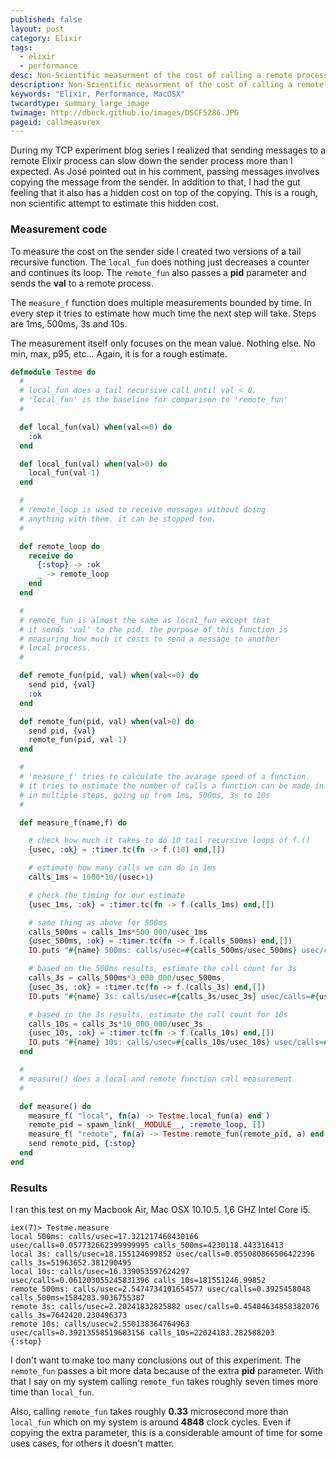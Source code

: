 ```yaml
---
published: false
layout: post
category: Elixir
tags:
  - elixir
  - performance
desc: Non-Scientific measurment of the cost of calling a remote process
description: Non-Scientific measurment of the cost of calling a remote process
keywords: "Elixir, Performance, MacOSX"
twcardtype: summary_large_image
twimage: http://dbeck.github.io/images/DSCF5286.JPG
pageid: callmeasurex
---
```


During my TCP experiment blog series I realized that sending messages to a remote Elixir process can slow down the sender process more than I expected. As José pointed out in his comment, passing messages involves copying the message from the sender. In addition to that, I had the gut feeling that it also has a hidden cost on top of the copying. This is a rough, non scientific attempt to estimate this hidden cost.

### Measurement code

To measure the cost on the sender side I created two versions of a tail recursive function. The ```local_fun``` does nothing just decreases a counter and continues its loop. The ```remote_fun``` also passes a **pid** parameter and sends the **val** to a remote process.

The ```measure_f``` function does multiple measurements bounded by time. In every step it tries to estimate how much time the next step will take. Steps are 1ms, 500ms, 3s and 10s.

The measurement itself only focuses on the mean value. Nothing else. No min, max, p95, etc... Again, it is for a rough estimate.

``` elixir
defmodule Testme do
  #
  # local_fun does a tail recursive call until val < 0.
  # 'local_fun' is the baseline for comparison to 'remote_fun'
  #

  def local_fun(val) when(val<=0) do
    :ok
  end

  def local_fun(val) when(val>0) do
    local_fun(val-1)
  end

  #
  # remote_loop is used to receive messages without doing
  # anything with them. it can be stopped too.
  #

  def remote_loop do
    receive do
      {:stop} -> :ok
      _ -> remote_loop
    end
  end

  #
  # remote_fun is almost the same as local_fun except that
  # it sends 'val' to the pid. the purpose of this function is
  # measuring how much it costs to send a message to another
  # local process.
  #

  def remote_fun(pid, val) when(val<=0) do
    send pid, {val}
    :ok
  end

  def remote_fun(pid, val) when(val>0) do
    send pid, {val}
    remote_fun(pid, val-1)
  end

  #
  # 'measure_f' tries to calculate the avarage speed of a function.
  # it tries to estimate the number of calls a function can be made in 10 seconds
  # in multiple steps, going up from 1ms, 500ms, 3s to 10s
  #

  def measure_f(name,f) do

    # check how much it takes to do 10 tail recursive loops of f.()
    {usec, :ok} = :timer.tc(fn -> f.(10) end,[])

    # estimate how many calls we can do in 1ms
    calls_1ms = 1000*10/(usec+1)

    # check the timing for our estimate
    {usec_1ms, :ok} = :timer.tc(fn -> f.(calls_1ms) end,[])

    # same thing as above for 500ms
    calls_500ms = calls_1ms*500_000/usec_1ms
    {usec_500ms, :ok} = :timer.tc(fn -> f.(calls_500ms) end,[])
    IO.puts "#{name} 500ms: calls/usec=#{calls_500ms/usec_500ms} usec/calls=#{usec_500ms/calls_500ms} calls_500ms=#{calls_500ms}"

    # based on the 500ms results, estimate the call count for 3s
    calls_3s = calls_500ms*3_000_000/usec_500ms
    {usec_3s, :ok} = :timer.tc(fn -> f.(calls_3s) end,[])
    IO.puts "#{name} 3s: calls/usec=#{calls_3s/usec_3s} usec/calls=#{usec_3s/calls_3s} calls_3s=#{calls_3s}"

    # based in the 3s results, estimate the call count for 10s
    calls_10s = calls_3s*10_000_000/usec_3s
    {usec_10s, :ok} = :timer.tc(fn -> f.(calls_10s) end,[])
    IO.puts "#{name} 10s: calls/usec=#{calls_10s/usec_10s} usec/calls=#{usec_10s/calls_10s} calls_10s=#{calls_10s}"
  end

  #
  # measure() does a local and remote function call measurement
  #

  def measure() do
    measure_f( "local", fn(a) -> Testme.local_fun(a) end )
    remote_pid = spawn_link(__MODULE__, :remote_loop, [])
    measure_f( "remote", fn(a) -> Testme.remote_fun(remote_pid, a) end )
    send remote_pid, {:stop}
  end
end

```

### Results

I ran this test on my Macbook Air, Mac OSX 10.10.5. 1,6 GHZ Intel Core i5.

```
iex(7)> Testme.measure
local 500ms: calls/usec=17.321217460430166 usec/calls=0.057732662399999995 calls_500ms=4230118.443316413
local 3s: calls/usec=18.155124699852 usec/calls=0.055080866506422396 calls_3s=51963652.381290495
local 10s: calls/usec=16.339053597624297 usec/calls=0.061203055245831396 calls_10s=181551246.99852
remote 500ms: calls/usec=2.5474734101654577 usec/calls=0.3925458048 calls_500ms=1584283.9036755387
remote 3s: calls/usec=2.20241832825882 usec/calls=0.45404634858382076 calls_3s=7642420.230496373
remote 10s: calls/usec=2.550138364764963 usec/calls=0.39213558519683156 calls_10s=22024183.282588203
{:stop}
```

I don't want to make too many conclusions out of this experiment. The ```remote_fun``` passes a bit more data because of the extra **pid** parameter. With that I say on my system calling ```remote_fun``` takes roughly seven times more time than ```local_fun```.

Also, calling ```remote_fun``` takes roughly **0.33** microsecond more than ```local_fun``` which on my system is around **4848** clock cycles. Even if copying the extra parameter, this is a considerable amount of time for some uses cases, for others it doesn't matter.

